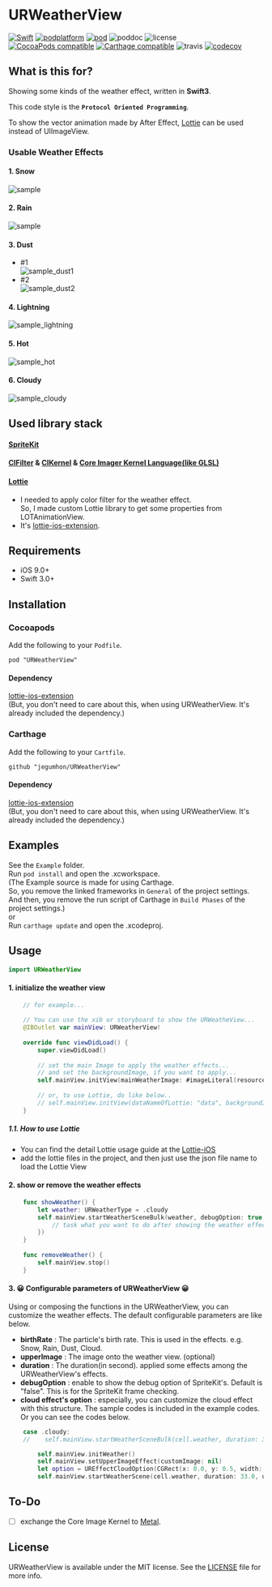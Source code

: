 # URWeatherView
 [![Swift](https://img.shields.io/badge/Swift-3.0%2B-orange.svg)](https://swift.org) [![podplatform](https://cocoapod-badges.herokuapp.com/p/URWeatherView/badge.png)](https://cocoapod-badges.herokuapp.com/p/URWeatherView/badge.png) [![pod](https://cocoapod-badges.herokuapp.com/v/URWeatherView/badge.png)](https://cocoapods.org/pods/URWeatherView) ![poddoc](https://img.shields.io/cocoapods/metrics/doc-percent/URWeatherView.svg) ![license](https://cocoapod-badges.herokuapp.com/l/URWeatherView/badge.png) [![CocoaPods compatible](https://img.shields.io/badge/CocoaPods-compatible-4BC51D.svg?style=flat)](https://github.com/CocoaPods/CocoaPods) [![Carthage compatible](https://img.shields.io/badge/Carthage-compatible-4BC51D.svg?style=flat)](https://github.com/Carthage/Carthage) ![travis](https://travis-ci.org/jegumhon/URWeatherView.svg?branch=master) [![codecov](https://codecov.io/gh/jegumhon/URWeatherView/branch/master/graph/badge.svg)](https://codecov.io/gh/jegumhon/URWeatherView) 

## What is this for?
Showing some kinds of the weather effect, written in **Swift3**.  

This code style is the **`Protocol Oriented Programming`**.

To show the vector animation made by After Effect, [Lottie](http://airbnb.design/lottie/) can be used instead of UIImageView.

### Usable Weather Effects

#### 1. Snow
![sample](https://github.com/jegumhon/URWeatherView/blob/master/Artwork/URWeather_snow.gif?raw=true)

#### 2. Rain
![sample](https://github.com/jegumhon/URWeatherView/blob/master/Artwork/URWeather_rain.gif?raw=true)

#### 3. Dust
  * #1  
![sample_dust1](https://github.com/jegumhon/URWeatherView/blob/master/Artwork/URWeather_dust1.gif?raw=true)
  * #2  
![sample_dust2](https://github.com/jegumhon/URWeatherView/blob/master/Artwork/URWeather_dust2.gif?raw=true)

#### 4. Lightning
![sample_lightning](https://github.com/jegumhon/URWeatherView/blob/master/Artwork/URWeather_lightning.gif?raw=true)

#### 5. Hot
![sample_hot](https://github.com/jegumhon/URWeatherView/blob/master/Artwork/URWeather_hot_with_wavewarp.gif?raw=true)

#### 6. Cloudy
![sample_cloudy](https://github.com/jegumhon/URWeatherView/blob/master/Artwork/URWeather_cloudy.gif?raw=true)

## Used library stack
#### [SpriteKit](https://developer.apple.com/spritekit/)  
#### [CIFilter](https://github.com/airbnb/lottie-ios) &  [CIKernel](https://developer.apple.com/documentation/coreimage/cikernel) & [Core Imager Kernel Language(like GLSL)](https://developer.apple.com/library/content/documentation/GraphicsImaging/Reference/CIKernelLangRef/ci_gslang_ext.html)  
#### [Lottie](https://github.com/airbnb/lottie-ios)  
  * I needed to apply color filter for the weather effect.  
    So, I made custom Lottie library to get some properties from LOTAnimationView.
  * It's [lottie-ios-extension](https://github.com/jegumhon/lottie-ios).

## Requirements

* iOS 9.0+
* Swift 3.0+

## Installation

### Cocoapods

Add the following to your `Podfile`.

    pod "URWeatherView"
    
#### Dependency

[lottie-ios-extension](https://github.com/jegumhon/lottie-ios)  
(But, you don't need to care about this, when using URWeatherView. It's already included the dependency.)

### Carthage

Add the following to your `Cartfile`.

    github "jegumhon/URWeatherView"
    
#### Dependency

[lottie-ios-extension](https://github.com/jegumhon/lottie-ios)  
(But, you don't need to care about this, when using URWeatherView. It's already included the dependency.)

## Examples

See the `Example` folder.  
Run `pod install` and open the .xcworkspace.  
(The Example source is made for using Carthage.  
So, you remove the linked frameworks in `General` of the project settings.  
And then, you remove the run script of Carthage in `Build Phases` of the project settings.)  
or  
Run `carthage update` and open the .xcodeproj.

## Usage

```swift
import URWeatherView
```

#### 1. initialize the weather view
```swift
    // for example...
        
    // You can use the xib or storyboard to show the URWeatheView...
    @IBOutlet var mainView: URWeatherView!
    
    override func viewDidLoad() {
        super.viewDidLoad()
        
        // set the main Image to apply the weather effects...
        // and set the backgroundImage, if you want to apply...
        self.mainView.initView(mainWeatherImage: #imageLiteral(resourceName: "buildings"), backgroundImage: #imageLiteral(resourceName: "bluesky.en"))
        
        // or, to use Lottie, do like below..
        // self.mainView.initView(dataNameOfLottie: "data", backgroundImage: #imageLiteral(resourceName: "bluesky.en"))
    }
```

##### 1.1. How to use Lottie
* You can find the detail Lottie usage guide at the [Lottie-iOS](https://github.com/airbnb/lottie-ios)
* add the lottie files in the project, and then just use the json file name to load the Lottie View

#### 2. show or remove the weather effects
```swift
    func showWeather() {
        let weather: URWeatherType = .cloudy
        self.mainView.startWeatherSceneBulk(weather, debugOption: true, additionalTask: {
            // task what you want to do after showing the weather effect...
        })
    }
    
    func removeWeather() {
        self.mainView.stop()
    }
```

#### 3. 😀 Configurable parameters of URWeatherView 😀
Using or composing the functions in the URWeatherView, you can customize the weather effects.
The default configurable parameters are like below.
* **birthRate** : The particle's birth rate. This is used in the effects. e.g. Snow, Rain, Dust, Cloud.
* **upperImage** : The image onto the weather view. (optional)
* **duration** : The duration(in second). applied some effects among the URWeatherView's effects.
* **debugOption** : enable to show the debug option of SpriteKit's. Default is "false". This is for the SpriteKit frame checking.
* **cloud effect's option** : especially, you can customize the cloud effect with this structure. The sample codes is included in the example codes. Or you can see the codes below.
```swift
    case .cloudy:
    //    self.mainView.startWeatherSceneBulk(cell.weather, duration: 33.0, debugOption: self.segment.selectedSegmentIndex == 0)

        self.mainView.initWeather()
        self.mainView.setUpperImageEffect(customImage: nil)
        let option = UREffectCloudOption(CGRect(x: 0.0, y: 0.5, width: 1.0, height: 0.5), angleInDegree: 0.0, movingDuration: 33.0)
        self.mainView.startWeatherScene(cell.weather, duration: 33.0, userInfo: [URWeatherKeyCloudOption: option])
```

## To-Do

- [ ] exchange the Core Image Kernel to [Metal](https://developer.apple.com/metal/).

## License

URWeatherView is available under the MIT license. See the [LICENSE](LICENSE) file for more info.
